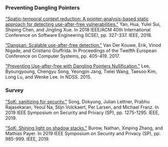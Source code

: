 ### Preventing Dangling Pointers 

["Spatio-temporal context reduction: A pointer-analysis-based static approach for detecting use-after-free vulnerabilities."](https://ieeexplore.ieee.org/iel7/8452039/8453044/08453091.pdf) Yan, Hua, Yulei Sui, Shiping Chen, and Jingling Xue. In 2018 IEEE/ACM 40th International Conference on Software Engineering (ICSE), pp. 327-337. IEEE, 2018.

["Dangsan: Scalable use-after-free detection."](https://dl.acm.org/doi/pdf/10.1145/3064176.3064211) Van Der Kouwe, Erik, Vinod Nigade, and Cristiano Giuffrida. In Proceedings of the Twelfth European Conference on Computer Systems, pp. 405-419. 2017.

["Preventing Use-after-free with Dangling Pointers Nullification."](https://lifeasageek.github.io/papers/lee-dangnull.pdf) Lee, Byoungyoung, Chengyu Song, Yeongjin Jang, Tielei Wang, Taesoo Kim, Long Lu, and Wenke Lee. In NDSS. 2015.

### Survey

["SoK: sanitizing for security."](https://ieeexplore.ieee.org/iel7/8826229/8835208/08835389.pdf) Song, Dokyung, Julian Lettner, Prabhu Rajasekaran, Yeoul Na, Stijn Volckaert, Per Larsen, and Michael Franz.  In 2019 IEEE Symposium on Security and Privacy (SP), pp. 1275-1295. IEEE, 2019.

["SoK: Shining light on shadow stacks."](https://ieeexplore.ieee.org/iel7/8826229/8835208/08835389.pdf) Burow, Nathan, Xinping Zhang, and Mathias Payer. In 2019 IEEE Symposium on Security and Privacy (SP), pp. 985-999. IEEE, 2019.
